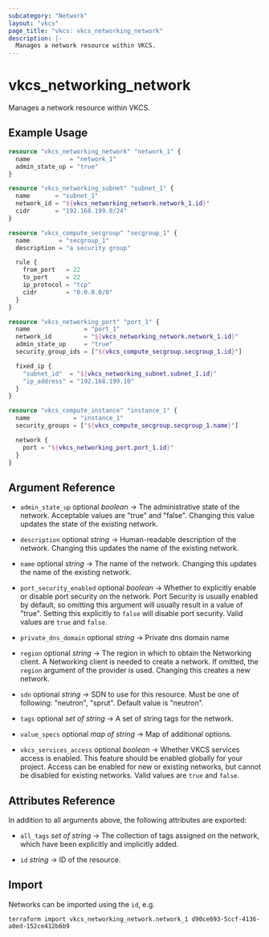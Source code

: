 ```yaml
---
subcategory: "Network"
layout: "vkcs"
page_title: "vkcs: vkcs_networking_network"
description: |-
  Manages a network resource within VKCS.
---
```


# vkcs_networking_network

Manages a network resource within VKCS.

## Example Usage
```terraform
resource "vkcs_networking_network" "network_1" {
  name           = "network_1"
  admin_state_up = "true"
}

resource "vkcs_networking_subnet" "subnet_1" {
  name       = "subnet_1"
  network_id = "${vkcs_networking_network.network_1.id}"
  cidr       = "192.168.199.0/24"
}

resource "vkcs_compute_secgroup" "secgroup_1" {
  name        = "secgroup_1"
  description = "a security group"

  rule {
    from_port   = 22
    to_port     = 22
    ip_protocol = "tcp"
    cidr        = "0.0.0.0/0"
  }
}

resource "vkcs_networking_port" "port_1" {
  name               = "port_1"
  network_id         = "${vkcs_networking_network.network_1.id}"
  admin_state_up     = "true"
  security_group_ids = ["${vkcs_compute_secgroup.secgroup_1.id}"]

  fixed_ip {
    "subnet_id"  = "${vkcs_networking_subnet.subnet_1.id}"
    "ip_address" = "192.168.199.10"
  }
}

resource "vkcs_compute_instance" "instance_1" {
  name            = "instance_1"
  security_groups = ["${vkcs_compute_secgroup.secgroup_1.name}"]

  network {
    port = "${vkcs_networking_port.port_1.id}"
  }
}
```
## Argument Reference
- `admin_state_up` optional *boolean* &rarr;  The administrative state of the network. Acceptable values are "true" and "false". Changing this value updates the state of the existing network.

- `description` optional *string* &rarr;  Human-readable description of the network. Changing this updates the name of the existing network.

- `name` optional *string* &rarr;  The name of the network. Changing this updates the name of the existing network.

- `port_security_enabled` optional *boolean* &rarr;  Whether to explicitly enable or disable port security on the network. Port Security is usually enabled by default, so omitting this argument will usually result in a value of "true". Setting this explicitly to `false` will disable port security. Valid values are `true` and `false`.

- `private_dns_domain` optional *string* &rarr;  Private dns domain name

- `region` optional *string* &rarr;  The region in which to obtain the Networking client. A Networking client is needed to create a network. If omitted, the `region` argument of the provider is used. Changing this creates a new network.

- `sdn` optional *string* &rarr;  SDN to use for this resource. Must be one of following: "neutron", "sprut". Default value is "neutron".

- `tags` optional *set of* *string* &rarr;  A set of string tags for the network.

- `value_specs` optional *map of* *string* &rarr;  Map of additional options.

- `vkcs_services_access` optional *boolean* &rarr;  Whether VKCS services access is enabled. This feature should be enabled globally for your project. Access can be enabled for new or existing networks, but cannot be disabled for existing networks. Valid values are `true` and `false`.


## Attributes Reference
In addition to all arguments above, the following attributes are exported:
- `all_tags` *set of* *string* &rarr;  The collection of tags assigned on the network, which have been explicitly and implicitly added.

- `id` *string* &rarr;  ID of the resource.



## Import

Networks can be imported using the `id`, e.g.

```shell
terraform import vkcs_networking_network.network_1 d90ce693-5ccf-4136-a0ed-152ce412b6b9
```
